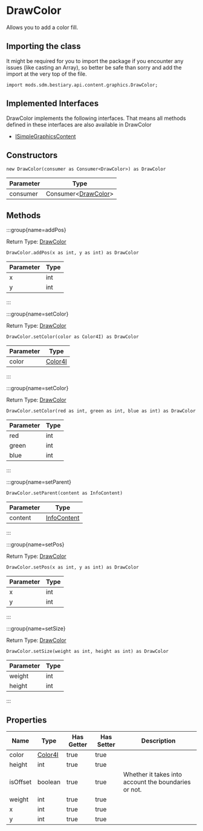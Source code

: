 # DrawColor

Allows you to add a color fill.

## Importing the class

It might be required for you to import the package if you encounter any issues (like casting an Array), so better be safe than sorry and add the import at the very top of the file.
```zenscript
import mods.sdm.bestiary.api.content.graphics.DrawColor;
```


## Implemented Interfaces
DrawColor implements the following interfaces. That means all methods defined in these interfaces are also available in DrawColor

- [ISimpleGraphicsContent](/mods/sdm/bestiary/api/content/ISimpleGraphicsContent)

## Constructors


```zenscript
new DrawColor(consumer as Consumer<DrawColor>) as DrawColor
```
| Parameter |                                      Type                                      |
|-----------|--------------------------------------------------------------------------------|
| consumer  | Consumer&lt;[DrawColor](/mods/sdm/bestiary/api/content/graphics/DrawColor)&gt; |



## Methods

:::group{name=addPos}

Return Type: [DrawColor](/mods/sdm/bestiary/api/content/graphics/DrawColor)

```zenscript
DrawColor.addPos(x as int, y as int) as DrawColor
```

| Parameter | Type |
|-----------|------|
| x         | int  |
| y         | int  |


:::

:::group{name=setColor}

Return Type: [DrawColor](/mods/sdm/bestiary/api/content/graphics/DrawColor)

```zenscript
DrawColor.setColor(color as Color4I) as DrawColor
```

| Parameter |                           Type                           |
|-----------|----------------------------------------------------------|
| color     | [Color4I](/mods/sdm/bestiary/integration/ftblib/Color4I) |


:::

:::group{name=setColor}

Return Type: [DrawColor](/mods/sdm/bestiary/api/content/graphics/DrawColor)

```zenscript
DrawColor.setColor(red as int, green as int, blue as int) as DrawColor
```

| Parameter | Type |
|-----------|------|
| red       | int  |
| green     | int  |
| blue      | int  |


:::

:::group{name=setParent}

```zenscript
DrawColor.setParent(content as InfoContent)
```

| Parameter |                           Type                            |
|-----------|-----------------------------------------------------------|
| content   | [InfoContent](/mods/sdm/bestiary/api/content/InfoContent) |


:::

:::group{name=setPos}

Return Type: [DrawColor](/mods/sdm/bestiary/api/content/graphics/DrawColor)

```zenscript
DrawColor.setPos(x as int, y as int) as DrawColor
```

| Parameter | Type |
|-----------|------|
| x         | int  |
| y         | int  |


:::

:::group{name=setSize}

Return Type: [DrawColor](/mods/sdm/bestiary/api/content/graphics/DrawColor)

```zenscript
DrawColor.setSize(weight as int, height as int) as DrawColor
```

| Parameter | Type |
|-----------|------|
| weight    | int  |
| height    | int  |


:::


## Properties

|   Name   |                           Type                           | Has Getter | Has Setter |                     Description                      |
|----------|----------------------------------------------------------|------------|------------|------------------------------------------------------|
| color    | [Color4I](/mods/sdm/bestiary/integration/ftblib/Color4I) | true       | true       |                                                      |
| height   | int                                                      | true       | true       |                                                      |
| isOffset | boolean                                                  | true       | true       | Whether it takes into account the boundaries or not. |
| weight   | int                                                      | true       | true       |                                                      |
| x        | int                                                      | true       | true       |                                                      |
| y        | int                                                      | true       | true       |                                                      |


